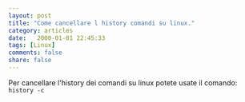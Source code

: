 ```yaml
--- 
layout: post
title: "Come cancellare l history comandi su linux."
category: articles
date:   2000-01-01 22:45:33
tags: [Linux]
comments: false
share: false
---
```

Per cancellare l'history dei comandi su linux potete usate il comando: `history -c`
